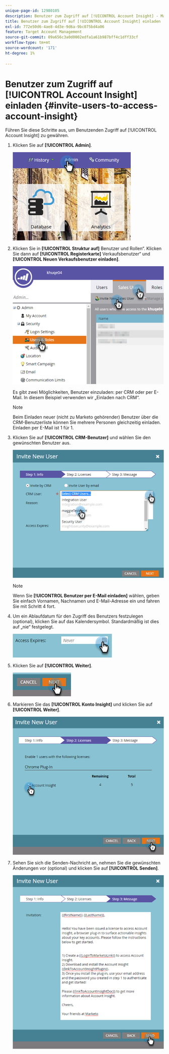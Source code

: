 ```yaml
---
unique-page-id: 12980105
description: Benutzer zum Zugriff auf [!UICONTROL Account Insight] - Marketo Docs - Produktdokumentation einladen
title: Benutzer zum Zugriff auf [!UICONTROL Account Insight] einladen
exl-id: 772e50d6-4ae8-4d3e-9d6a-9bc075bd4a06
feature: Target Account Management
source-git-commit: 09a656c3a0d0002edfa1a61b987bff4c1dff33cf
workflow-type: tm+mt
source-wordcount: '171'
ht-degree: 1%

---
```


# Benutzer zum Zugriff auf [!UICONTROL Account Insight] einladen {#invite-users-to-access-account-insight}

Führen Sie diese Schritte aus, um Benutzenden Zugriff auf [!UICONTROL Account Insight] zu gewähren.

1. Klicken Sie auf **[!UICONTROL Admin]**.

   ![](assets/admin-1.png)

1. Klicken Sie in **[!UICONTROL Struktur auf]** Benutzer und Rollen“. Klicken Sie dann auf **[!UICONTROL Registerkarte]** Verkaufsbenutzer“ und **[!UICONTROL Neuen Verkaufsbenutzer einladen]**.

   ![](assets/two-6.png)

   Es gibt zwei Möglichkeiten, Benutzer einzuladen: per CRM oder per E-Mail. In diesem Beispiel verwenden wir „Einladen nach CRM“.

   >[!NOTE]
   >
   >Beim Einladen neuer (nicht zu Marketo gehörender) Benutzer über die CRM-Benutzerliste können Sie mehrere Personen gleichzeitig einladen. Einladen per E-Mail ist 1 für 1.

1. Klicken Sie auf **[!UICONTROL CRM-Benutzer]** und wählen Sie den gewünschten Benutzer aus.

   ![](assets/three-5.png)

   >[!NOTE]
   >
   >Wenn Sie **[!UICONTROL Benutzer per E-Mail einladen]** wählen, geben Sie einfach Vornamen, Nachnamen und E-Mail-Adresse ein und fahren Sie mit Schritt 4 fort.

1. Um ein Ablaufdatum für den Zugriff des Benutzers festzulegen (optional), klicken Sie auf das Kalendersymbol. Standardmäßig ist dies auf „nie“ festgelegt.

   ![](assets/four-5.png)

1. Klicken Sie auf **[!UICONTROL Weiter]**.

   ![](assets/five-5.png)

1. Markieren Sie das **[!UICONTROL Konto Insight]** und klicken Sie auf **[!UICONTROL Weiter]**.

   ![](assets/six-3.png)

1. Sehen Sie sich die Senden-Nachricht an, nehmen Sie die gewünschten Änderungen vor (optional) und klicken Sie auf **[!UICONTROL Senden]**.

   ![](assets/seven-2.png)
